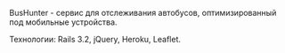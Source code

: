 BusHunter - сервис для отслеживания автобусов, оптимизированный под мобильные устройства.

Технологии: Rails 3.2, jQuery, Heroku, Leaflet.
